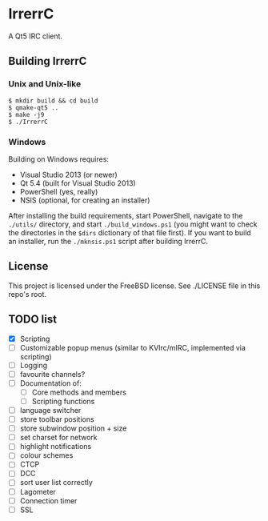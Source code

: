 # IrrerrC

A Qt5 IRC client.

## Building IrrerrC

### Unix and Unix-like

    $ mkdir build && cd build
    $ qmake-qt5 ..
    $ make -j9
    $ ./IrrerrC

### Windows

Building on Windows requires:

* Visual Studio 2013 (or newer)
* Qt 5.4 (built for Visual Studio 2013)
* PowerShell (yes, really)
* NSIS (optional, for creating an installer)

After installing the build requirements, start PowerShell, navigate to the
`./utils/` directory, and start `./build_windows.ps1` (you might want to check
the directories in the `$dirs` dictionary of that file first).  If you want to
build an installer, run the `./mknsis.ps1` script after building IrrerrC.

## License

This project is licensed under the FreeBSD license. See ./LICENSE file in
this repo's root.

## TODO list

- [x] Scripting
- [ ] Customizable popup menus (similar to KVIrc/mIRC, implemented via scripting)
- [ ] Logging
- [ ] favourite channels?
- [ ] Documentation of:
  - [ ] Core methods and members
  - [ ] Scripting functions
- [ ] language switcher
- [ ] store toolbar positions
- [ ] store subwindow position + size
- [ ] set charset for network
- [ ] highlight notifications
- [ ] colour schemes
- [ ] CTCP
- [ ] DCC
- [ ] sort user list correctly
- [ ] Lagometer
- [ ] Connection timer
- [ ] SSL
